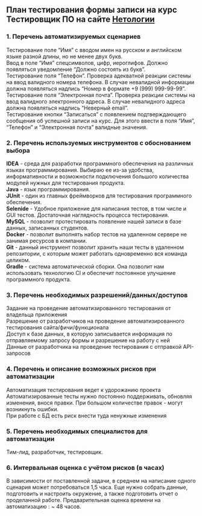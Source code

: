 ## План тестирования формы записи на курс Тестировщик ПО на сайте [Нетологии](https://netology.ru/) 


### 1. Перечень автоматизируемых сценариев
Тестирование поле “Имя” с вводом имен на русском и английском языке разной длины, но не менее двух букв.\
Ввод в поле “Имя” спецсимволов, цифр, иероглифов. Должно появляться уведомление “Должно состоять из букв”.\
Тестирование поля “Телефон”. Проверка адекватной реакции системы на ввод валидного номера телефона. В случае невалидной информации должна появляться надпись “Номер в формате +9 (999) 999-99-99”.\
Тестирование поля “Электронная почта”. Проверка реакции системы на ввод валидного электронного адреса. В случае невалидного адреса должна появляться надпись “Неверный email”.\
Тестирование кнопки “Записаться” с появлением подтверждающего сообщения об успешной записи на курс. Для этого ввести в поля “Имя”, “Телефон” и “Электронная почта” валидные значения.

### 2. Перечень используемых инструментов с обоснованием выбора
**IDEA** - среда для разработки программного обеспечения на различных языках программирования. Выбираю ее из-за удобства, информативности и возможности подключения большого количества модулей нужных для тестирования продукта.\
**Java** - язык программирования.\
**JUnit** - один из главных фреймворков для тестирования программного обеспечения.\
**Selenide** - Удобное приложение для написания тестов, в том числе и GUI тестов. Достаточная наглядность процесса тестирования.\
**MySQL** - позволит протестировать появление нашей записи в базе данных, записанных студентов.\
**Docker** - позволит выполнять набор тестов на удаленном сервере не занимая ресурсов в компании.\
**Git** - данный инструмент позволит хранить наши тесты в удаленном репозитории, с которым может работать одновременно вся команда целиком.\
**Gradle** - система автоматической сборки. Она позволит нам использовать технологию CI и обеспечит постоянное улучшение программного продукта.

### 3. Перечень необходимых разрешений/данных/доступов
Задание на проведение автоматизированного тестирования от владельца приложения\
Разрешение от разработчиков на проведение автоматизированного тестирования сайта/фичи/функционала\
Доступ к базе данных, в которую записывается информация по отправляемому запросу формы и разрешение на работу с ней\
Данные от разработчика на проведение тестирования с отправкой API-запросов

### 4. Перечень и описание возможных рисков при автоматизации
Автоматизация тестирования ведет к удорожанию проекта\
Автоматизированные тесты нужно постоянно поддерживать, обновляя изменения, внося правки. При большом количестве правок - могут возникнуть ошибки.\
При работе с БД есть риск внести туда ненужные изменения
### 5. Перечень необходимых специалистов для автоматизации
Тим-лид, разработчик, тестировщик.
### 6. Интервальная оценка с учётом рисков (в часах)
В зависимости от поставленной задачи, в среднем на написание одного сценария может потребоваться 1,5 часа. Еще нужно собрать данные, подготовить и настроить окружение, а также подготовить отчет о проделанной работе. Предварительная оценка времени на автоматизацию : ~ 48 часов.

